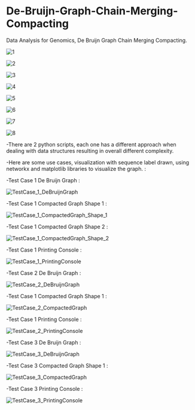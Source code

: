 # De-Bruijn-Graph-Chain-Merging-Compacting
Data Analysis for Genomics, De Bruijn Graph Chain Merging Compacting.

![1](https://github.com/Sarah-Hesham-2022/De-Bruijn-Graph-Chain-Merging-Compacting/assets/112272836/74dd5d78-004c-4788-bcf4-d82c8b6633c6)

![2](https://github.com/Sarah-Hesham-2022/De-Bruijn-Graph-Chain-Merging-Compacting/assets/112272836/b72a0138-151c-4695-8a50-068a69eca5a8)

![3](https://github.com/Sarah-Hesham-2022/De-Bruijn-Graph-Chain-Merging-Compacting/assets/112272836/14e53b96-0e28-4107-af49-7e66b9ebbc58)

![4](https://github.com/Sarah-Hesham-2022/De-Bruijn-Graph-Chain-Merging-Compacting/assets/112272836/f0c89e98-53d3-45a6-9640-b6146096b823)

![5](https://github.com/Sarah-Hesham-2022/De-Bruijn-Graph-Chain-Merging-Compacting/assets/112272836/7c0b1ef8-df8e-4ca6-a0cb-364b4545f65d)

![6](https://github.com/Sarah-Hesham-2022/De-Bruijn-Graph-Chain-Merging-Compacting/assets/112272836/146537a0-a646-4550-be28-e47be081e865)

![7](https://github.com/Sarah-Hesham-2022/De-Bruijn-Graph-Chain-Merging-Compacting/assets/112272836/fec727c9-ff16-4c7d-ac80-78c5e856b4be)

![8](https://github.com/Sarah-Hesham-2022/De-Bruijn-Graph-Chain-Merging-Compacting/assets/112272836/a1acd063-dc40-4692-8fd6-652406ecec6d)

-There are 2 python scripts, each one has a different approach when dealing with data structures resulting in overall different complexity.

-Here are some use cases, visualization with sequence label drawn, using networkx and matplotlib libraries to visualize the graph. :

-Test Case 1 De Bruijn Graph :

![TestCase_1_DeBruijnGraph](https://github.com/Sarah-Hesham-2022/De-Bruijn-Graph-Chain-Merging-Compacting/assets/112272836/efe17cd2-7637-44f0-a9dd-2a83a20d6123)

-Test Case 1 Compacted Graph Shape 1 :

![TestCase_1_CompactedGraph_Shape_1](https://github.com/Sarah-Hesham-2022/De-Bruijn-Graph-Chain-Merging-Compacting/assets/112272836/53b05de2-5605-420f-acce-fe8914933995)

-Test Case 1 Compacted Graph Shape 2 :

![TestCase_1_CompactedGraph_Shape_2](https://github.com/Sarah-Hesham-2022/De-Bruijn-Graph-Chain-Merging-Compacting/assets/112272836/f324bcdf-de3c-4a74-9f4f-abef5310f07f)

-Test Case 1 Printing Console :

![TestCase_1_PrintingConsole](https://github.com/Sarah-Hesham-2022/De-Bruijn-Graph-Chain-Merging-Compacting/assets/112272836/0c082951-35bc-40d1-92c4-1f41b9d71ef8)


-Test Case 2 De Bruijn Graph :

![TestCase_2_DeBruijnGraph](https://github.com/Sarah-Hesham-2022/De-Bruijn-Graph-Chain-Merging-Compacting/assets/112272836/a38241ee-8314-48dc-a8e3-e7f381229794)

-Test Case 1 Compacted Graph Shape 1 :

![TestCase_2_CompactedGraph](https://github.com/Sarah-Hesham-2022/De-Bruijn-Graph-Chain-Merging-Compacting/assets/112272836/9ed54a80-87ea-48b0-b90d-efc78fd4e949)

-Test Case 1 Printing Console :

![TestCase_2_PrintingConsole](https://github.com/Sarah-Hesham-2022/De-Bruijn-Graph-Chain-Merging-Compacting/assets/112272836/a9646759-c6fd-424b-a091-8af39ff87e89)

-Test Case 3 De Bruijn Graph :

![TestCase_3_DeBruijnGraph](https://github.com/Sarah-Hesham-2022/De-Bruijn-Graph-Chain-Merging-Compacting/assets/112272836/1be8e9a1-6645-484e-a34d-694cd26f6e50)

-Test Case 3 Compacted Graph Shape 1 :

![TestCase_3_CompactedGraph](https://github.com/Sarah-Hesham-2022/De-Bruijn-Graph-Chain-Merging-Compacting/assets/112272836/cab936a1-63f3-4283-b926-5c740a4f37a2)

-Test Case 3 Printing Console :

![TestCase_3_PrintingConsole](https://github.com/Sarah-Hesham-2022/De-Bruijn-Graph-Chain-Merging-Compacting/assets/112272836/af5a0f6c-0521-477a-b74e-ec919ff28c57)

